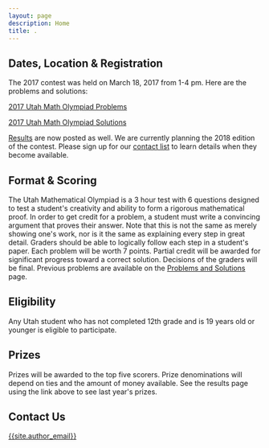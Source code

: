 ```yaml
---
layout: page
description: Home
title: .
---
```


## Dates, Location & Registration

The 2017 contest was held on March 18, 2017 from 1-4 pm. Here are the problems and solutions:

[2017 Utah Math Olympiad Problems](doc/2017UtahMathOlympiad.pdf)

[2017 Utah Math Olympiad Solutions](doc/2017UtahMathOlympiadSolutions.pdf)

[Results](results) are now posted as well. We are currently planning the 2018 edition of the contest. Please sign up for our [contact list](https://goo.gl/forms/f1nIgeAUI4V6WStI2) to learn details when they become available.


## Format & Scoring

The Utah Mathematical Olympiad is a 3 hour test with 6 questions designed to test a student's creativity and ability to form a rigorous mathematical proof. In order to get credit for a problem, a student must write a convincing argument that proves their answer. Note that this is not the same as merely showing one's work, nor is it the same as explaining every step in great detail. Graders should be able to logically follow each step in a student's paper. Each problem will be worth 7 points. Partial credit will be awarded for significant progress toward a correct solution. Decisions of the graders will be final. Previous problems are available on the [Problems and Solutions](problems) page.

## Eligibility

Any Utah student who has not completed 12th grade and is 19 years old or younger is eligible to participate.

## Prizes

Prizes will be awarded to the top five scorers. Prize denominations will depend on ties and the amount of money available. See the results page using the link above to see last year's prizes.

## Contact Us

[{{site.author_email}}](mailto:{{site.author_email}})
